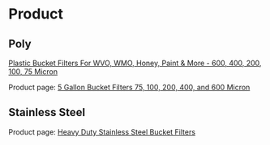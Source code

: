 # Product
## Poly
[Plastic Bucket Filters For WVO, WMO, Honey, Paint & More - 600, 400, 200, 100, 75 Micron](https://youtu.be/RFrwbG1FvPI)

Product page: [5 Gallon Bucket Filters 75, 100, 200, 400, and 600 Micron](https://www.utahbiodieselsupply.com/filters5gallon.php)

## Stainless Steel
Product page: [Heavy Duty Stainless Steel Bucket Filters](https://www.utahbiodieselsupply.com/filtersstainlessbucket.php)
